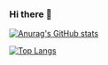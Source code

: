### Hi there 👋

[![Anurag's GitHub stats](https://github-readme-stats.vercel.app/api?username=rulyotano&show_icons=true&theme=radical&count_private=true)](https://github.com/rulyotano/github-readme-stats)

[![Top Langs](https://github-readme-stats.vercel.app/api/top-langs/?username=rulyotano&layout=compact&hide=html,less,css&langs_count=8)](https://github.com/rulyotano/github-readme-stats)

<!--
**rulyotano/rulyotano** is a ✨ _special_ ✨ repository because its `README.md` (this file) appears on your GitHub profile.

Here are some ideas to get you started:

- 🔭 I’m currently working on ...
- 🌱 I’m currently learning ...
- 👯 I’m looking to collaborate on ...
- 🤔 I’m looking for help with ...
- 💬 Ask me about ...
- 📫 How to reach me: ...
- 😄 Pronouns: ...
- ⚡ Fun fact: ...
-->
